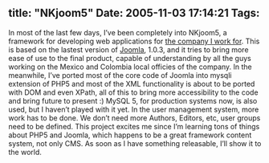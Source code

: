 title: "NKjoom5"
Date: 2005-11-03 17:14:21
Tags: 
---
In most of the last few days, I&#8217;ve been completely into NKjoom5, a framework for developing web applications for <a target="_blank" href="http://www.nekotec.com.mx/">the company I work for</a>. This is based on the lastest version of <a target="_blank" href="http://www.joomla.org">Joomla</a>, 1.0.3, and it tries to bring more ease of use to the final product, capable of understanding by all the guys working on the Mexico and Colombia local officies of the company. In the meanwhile, I&#8217;ve ported most of the core code of Joomla into mysqli extension of PHP5 and most of the XML functionality is about to be ported with DOM and even XPath, all of this to bring more accessibility to the code and bring future to present :) MySQL 5, for production systems now, is also used, but I haven&#8217;t played with it yet. In the user management system, more work has to be done. We don&#8217;t need more Authors, Editors, etc, user groups need to be defined. This project excites me since I&#8217;m learning tons of things about PHP5 and Joomla, which happens to be a great framework content system, not only CMS. As soon as I have something releasable, I&#8217;ll show it to the world. <br/><br/>
